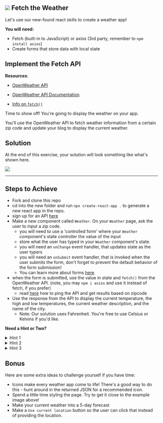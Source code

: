 ## ![](https://ga-dash.s3.amazonaws.com/production/assets/logo-9f88ae6c9c3871690e33280fcf557f33.png) Fetch the Weather

Let's use our new-found react skills to create a weather app!

**You will need:**

* Fetch (built-in to JavaScript) or axios (3rd party, remember to `npm install axios`)
* Create forms that store data with local state

## Implement the Fetch API

**Resources**:

- [OpenWeather API](http://openweathermap.org/current)

- [OpenWeather API Documentation](http://openweathermap.org/current)

- [Info on `fetch()`](https://developer.mozilla.org/en-US/docs/Web/API/WindowOrWorkerGlobalScope/fetch)

Time to show off! You're going to display the weather on your app.

You'll use the OpenWeather API to fetch weather information from a certain zip code and update your blog to display the current weather.

## Solution

At the end of this exercise, your solution will look something like what's shown here.

<img src="https://res.cloudinary.com/briezh/image/upload/v1556235234/weather_gi72z2.png" class="responsive" />

---

## Steps to Achieve

* Fork and clone this repo
* cd into the new folder and run `npx create-react-app .` to generate a new react app in the repo.
* sign up for an API [here](https://openweathermap.org/price)
* Make a new component called `Weather`.
On your `Weather` page, ask the user to input a zip code.
	* you will need to use a 'controlled form' where your `Weather` component's state controller the value of the input
	* store what the user has typed in your `Weather` component's state.
	* you will need an `onChange` event handler, that updates state as the user typers
	* you will need an `onSubmit` event handler, that is invoked when the user submits the form, don't forget to prevent the default behavior of the form submission!
	* You can learn more about forms [here](https://facebook.github.io/react/docs/forms.html).
* when the form is submitted, use the value in state and `fetch()` from the OpenWeather API. (note, you may `npm i axios` and use it instead of fetch, if you prefer)
	* read [here](https://openweathermap.org/current#zip) how to ping the API and get results based on zipcode
* Use the response from the API to display the current temperature, the high and low temperatures, the current weather description, and the name of the city.
	* Note: Our solution uses Fahrenheit. You're free to use Celsius or Kelvins if you'd like.

**Need a Hint or Two?**

<details>
    <summary>Hint 1</summary> 
    <br />
    You'll only need to create and implement the `Weather` component.
</details>
<details>
  <summary>Hint 2</summary>
  <br />
  The `value` of your text fields need to be 'controlled' in your components state
</details>
<details>
  <summary>Hint 3</summary>
  <br />
  The temperature reading comes in units of Kelvin by default - check the API for the `units` parameter to get the reading in Farenheit or Celcius
</details>

## Bonus

Here are some extra ideas to challenge yourself if you have time:

* Icons make every weather app come to life! There's a good way to do this - hunt around in the returned JSON for a recommended icon.
* Spend a little time styling the page. Try to get it close to the example image above!
* Make your current weather into a 5-day forecast
* Make a `Use current location` button so the user can click that instead of providing the location.
